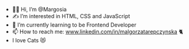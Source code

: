 - 🙋‍♀️ Hi, I’m @Margosia
- ✍️ I’m interested in HTML, CSS and JavaScript
- 📖 I’m currently learning to be Frontend Developer
- 📫 How to reach me: www.linkedin.com/in/malgorzatarepczynska 🐈
- I love Cats 😻

<!---
Margosia/Margosia is a ✨ special ✨ repository because its `README.md` (this file) appears on your GitHub profile.
You can click the Preview link to take a look at your changes.
--->
